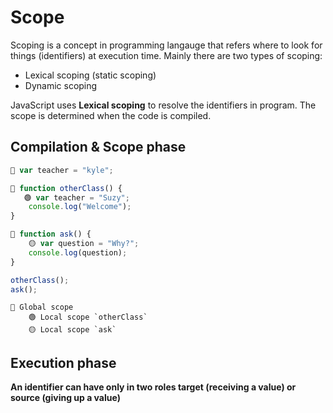 # Scope

Scoping is a concept in programming langauge that refers where to look for things (identifiers) at execution time. Mainly there are two types of scoping:

- Lexical scoping (static scoping)
- Dynamic scoping

JavaScript uses **Lexical scoping** to resolve the identifiers in program. The scope is determined when the code is compiled.

## Compilation & Scope phase

```js
🔴 var teacher = "kyle";

🔴 function otherClass() {
   🟢 var teacher = "Suzy";
    console.log("Welcome");
}

🔴 function ask() {
    🟡 var question = "Why?";
    console.log(question);
}

otherClass();
ask();
```

```
🔴 Global scope
    🟢 Local scope `otherClass`
    🟡 Local scope `ask`
```

## Execution phase

**An identifier can have only in two roles target (receiving a value) or source (giving up a value)**
